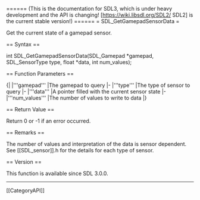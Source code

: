 ====== (This is the documentation for SDL3, which is under heavy development and the API is changing! [https://wiki.libsdl.org/SDL2/ SDL2] is the current stable version!) ======
= SDL_GetGamepadSensorData =

Get the current state of a gamepad sensor.

== Syntax ==

<syntaxhighlight lang='c'>
int SDL_GetGamepadSensorData(SDL_Gamepad *gamepad, SDL_SensorType type, float *data, int num_values);
</syntaxhighlight>

== Function Parameters ==

{|
|'''gamepad'''
|The gamepad to query
|-
|'''type'''
|The type of sensor to query
|-
|'''data'''
|A pointer filled with the current sensor state
|-
|'''num_values'''
|The number of values to write to data
|}

== Return Value ==

Return 0 or -1 if an error occurred.

== Remarks ==

The number of values and interpretation of the data is sensor dependent.
See [[SDL_sensor]].h for the details for each type of sensor.

== Version ==

This function is available since SDL 3.0.0.

----
[[CategoryAPI]]



